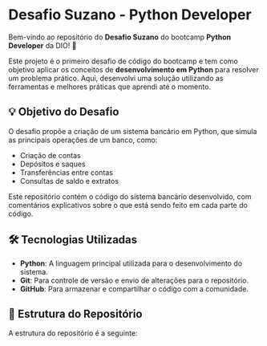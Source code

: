 # Desafio Suzano - Python Developer

Bem-vindo ao repositório do **Desafio Suzano** do bootcamp **Python Developer** da DIO! 🚀

Este projeto é o primeiro desafio de código do bootcamp e tem como objetivo aplicar os conceitos de **desenvolvimento em Python** para resolver um problema prático. Aqui, desenvolvi uma solução utilizando as ferramentas e melhores práticas que aprendi até o momento.

## 💡 Objetivo do Desafio

O desafio propõe a criação de um sistema bancário em Python, que simula as principais operações de um banco, como:

- Criação de contas
- Depósitos e saques
- Transferências entre contas
- Consultas de saldo e extratos

Este repositório contém o código do sistema bancário desenvolvido, com comentários explicativos sobre o que está sendo feito em cada parte do código.

## 🛠️ Tecnologias Utilizadas

- **Python**: A linguagem principal utilizada para o desenvolvimento do sistema.
- **Git**: Para controle de versão e envio de alterações para o repositório.
- **GitHub**: Para armazenar e compartilhar o código com a comunidade.

## 📂 Estrutura do Repositório

A estrutura do repositório é a seguinte:

